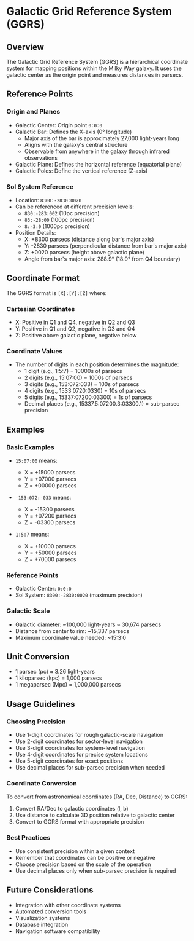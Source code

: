 # Galactic Grid Reference System (GGRS)

## Overview
The Galactic Grid Reference System (GGRS) is a hierarchical coordinate system for mapping positions within the Milky Way galaxy. It uses the galactic center as the origin point and measures distances in parsecs.

## Reference Points

### Origin and Planes
- Galactic Center: Origin point `0:0:0`
- Galactic Bar: Defines the X-axis (0° longitude)
  - Major axis of the bar is approximately 27,000 light-years long
  - Aligns with the galaxy's central structure
  - Observable from anywhere in the galaxy through infrared observations
- Galactic Plane: Defines the horizontal reference (equatorial plane)
- Galactic Poles: Define the vertical reference (Z-axis)

### Sol System Reference
- Location: `8300:-2830:0020`
- Can be referenced at different precision levels:
  - `830:-283:002` (10pc precision)
  - `83:-28:00` (100pc precision)
  - `8:-3:0` (1000pc precision)
- Position Details:
  - X: +8300 parsecs (distance along bar's major axis)
  - Y: -2830 parsecs (perpendicular distance from bar's major axis)
  - Z: +0020 parsecs (height above galactic plane)
  - Angle from bar's major axis: 288.9° (18.9° from Q4 boundary)

## Coordinate Format
The GGRS format is `[X]:[Y]:[Z]` where:

### Cartesian Coordinates
- X: Positive in Q1 and Q4, negative in Q2 and Q3
- Y: Positive in Q1 and Q2, negative in Q3 and Q4
- Z: Positive above galactic plane, negative below

### Coordinate Values
- The number of digits in each position determines the magnitude:
  - 1 digit (e.g., 1:5:7) = 10000s of parsecs
  - 2 digits (e.g., 15:07:00) = 1000s of parsecs
  - 3 digits (e.g., 153:072:033) = 100s of parsecs
  - 4 digits (e.g., 1533:0720:0330) = 10s of parsecs
  - 5 digits (e.g., 15337:07200:03300) = 1s of parsecs
  - Decimal places (e.g., 15337.5:07200.3:03300.1) = sub-parsec precision

## Examples

### Basic Examples
- `15:07:00` means:
  - X = +15000 parsecs
  - Y = +07000 parsecs
  - Z = +00000 parsecs

- `-153:072:-033` means:
  - X = -15300 parsecs
  - Y = +07200 parsecs
  - Z = -03300 parsecs

- `1:5:7` means:
  - X = +10000 parsecs
  - Y = +50000 parsecs
  - Z = +70000 parsecs

### Reference Points
- Galactic Center: `0:0:0`
- Sol System: `8300:-2830:0020` (maximum precision)

### Galactic Scale
- Galactic diameter: ~100,000 light-years ≈ 30,674 parsecs
- Distance from center to rim: ~15,337 parsecs
- Maximum coordinate value needed: ~15:3:0

## Unit Conversion
- 1 parsec (pc) ≈ 3.26 light-years
- 1 kiloparsec (kpc) = 1,000 parsecs
- 1 megaparsec (Mpc) = 1,000,000 parsecs

## Usage Guidelines

### Choosing Precision
- Use 1-digit coordinates for rough galactic-scale navigation
- Use 2-digit coordinates for sector-level navigation
- Use 3-digit coordinates for system-level navigation
- Use 4-digit coordinates for precise system locations
- Use 5-digit coordinates for exact positions
- Use decimal places for sub-parsec precision when needed

### Coordinate Conversion
To convert from astronomical coordinates (RA, Dec, Distance) to GGRS:
1. Convert RA/Dec to galactic coordinates (l, b)
2. Use distance to calculate 3D position relative to galactic center
3. Convert to GGRS format with appropriate precision

### Best Practices
- Use consistent precision within a given context
- Remember that coordinates can be positive or negative
- Choose precision based on the scale of the operation
- Use decimal places only when sub-parsec precision is required

## Future Considerations
- Integration with other coordinate systems
- Automated conversion tools
- Visualization systems
- Database integration
- Navigation software compatibility 